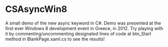 CSAsyncWin8
===========

A small demo of the new async keyword in C#. Demo was presented at the first ever Windows 8 development event in Greece, in 2012. Try playing with it by commenting/uncommenting designated lines of code at btn_Start method in BlankPage.xaml.cs to see the results!
